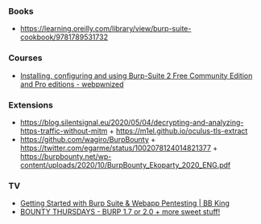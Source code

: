 ### Books

- https://learning.oreilly.com/library/view/burp-suite-cookbook/9781789531732

### Courses

- [Installing, configuring and using Burp-Suite 2 Free Community Edition and Pro editions - webpwnized](https://www.youtube.com/playlist?list=PLZOToVAK85MoBg65au9EeFkK7qwzppcnU)

### Extensions

- https://blog.silentsignal.eu/2020/05/04/decrypting-and-analyzing-https-traffic-without-mitm + https://m1el.github.io/oculus-tls-extract
- https://github.com/wagiro/BurpBounty + https://twitter.com/egarme/status/1002078124014821377 + https://burpbounty.net/wp-content/uploads/2020/10/BurpBounty_Ekoparty_2020_ENG.pdf

### TV

- [Getting Started with Burp Suite & Webapp Pentesting | BB King](https://www.youtube.com/watch?v=xKudsnN3gkE&t=1868s)
- [BOUNTY THURSDAYS - BURP 1.7 or 2.0 + more sweet stuff!](https://youtu.be/qnddz5iew1A)
